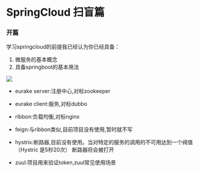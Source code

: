 # SpringCloud 扫盲篇

### 开篇

学习springcloud的前提我已经认为你已经具备：

1. 微服务的基本概念
2. 具备springboot的基本用法



![](https://chanxinguidao.github.io/assets/images/20190523.jpg)



+ eurake server:注册中心,对标zookeeper

+ eurake client:服务,对标dubbo

+ ribbon:负载均衡,对标nginx

+ feign:与ribbon类似,目前项目没有使用,暂时就不写

+ hystrix:断路器,目前没有使用。当对特定的服务的调用的不可用达到一个阀值（Hystric 是5秒20次） 断路器将会被打开

+ zuul:项目用来验证token,zuul常见使用场景

